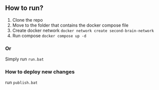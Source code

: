 ## How to run?

1. Clone the repo
2. Move to the folder that contains the docker compose file
3. Create docker network `docker network create second-brain-network`
4. Run compose `docker compose up -d`

### Or

Simply run `run.bat`

### How to deploy new changes

run `publish.bat`


